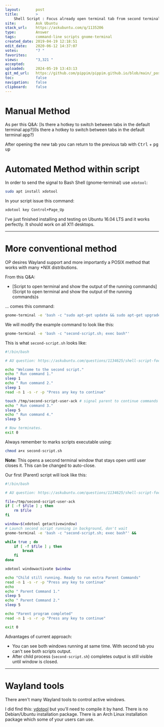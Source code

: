 ```yaml
---
layout:       post
title:        >
    Shell Script : Focus already open terminal tab from second terminal tab
site:         Ask Ubuntu
stack_url:    https://askubuntu.com/q/1135206
type:         Answer
tags:         command-line scripts gnome-terminal
created_date: 2019-04-19 12:18:51
edit_date:    2020-06-12 14:37:07
votes:        "7 "
favorites:    
views:        "3,321 "
accepted:     
uploaded:     2024-05-19 13:43:13
git_md_url:   https://github.com/pippim/pippim.github.io/blob/main/_posts/2019/2019-04-19-Shell-Script-_-Focus-already-open-terminal-tab-from-second-terminal-tab.md
toc:          false
navigation:   false
clipboard:    false
---
```


# Manual Method



As per this Q&A: [Is there a hotkey to switch between tabs in the default terminal app?](Is there a hotkey to switch between tabs in the default terminal app?)

After opening the new tab you can return to the previous tab with <kbd>Ctrl</kbd> + <kbd>pg up</kbd>

# Automated Method within script

In order to send the signal to Bash Shell (gnome-terminal) use 
`xdotool`:

``` bash
sudo apt install xdotool
```

In your script issue this command:

``` bash
xdotool key Control+Page_Up
```

I've just finished installing and testing on Ubuntu 16.04 LTS and it works perfectly. It should work on all X11 desktops.


----------


# More conventional method

OP desires Wayland support and more importantly a POSIX method that works with many *NIX distributions.

From this Q&A:

- [Script to open terminal and show the output of the running commands](Script to open terminal and show the output of the running commands)s 

... comes this command:

``` bash
gnome-terminal -e 'bash -c "sudo apt-get update && sudo apt-get upgrade && sudo apt-get dist-upgrade; exec bash"'
```

We will modify the example command to look like this:

``` bash
gnome-terminal -e 'bash -c "second-script.sh; exec bash"'
```

This is what `second-script.sh` looks like:

``` bash
#!/bin/bash

# AU question: https://askubuntu.com/questions/1134625/shell-script-focus-already-open-terminal-tab-from-second-terminal-tab/1135206#1135209

echo "Welcome to the second script."
echo " Run command 1."
sleep 1
echo " Run command 2."
sleep 1
read -n 1 -s -r -p "Press any key to continue"

touch /tmp/second-script-user-ack # signal parent to continue commands there
echo " Run command 3."
sleep 5
echo " Run command 4."
sleep 5

# Now terminates.
exit 0
```

Always remember to marks scripts executable using:

``` bash
chmod a+x second-script.sh
```

**Note:** This opens a second terminal window that stays open until user closes it. This can be changed to auto-close.

Our first (Parent) script will look like this:

``` bash
#!/bin/bash

# AU question: https://askubuntu.com/questions/1134625/shell-script-focus-already-open-terminal-tab-from-second-terminal-tab/1135206#1135209

file=/tmp/second-script-user-ack
if [ -f $file ] ; then
    rm $file
fi

window=$(xdotool getactivewindow)
# Launch second script running in background, don't wait
gnome-terminal -e 'bash -c "second-script.sh; exec bash"' &&

while true ; do
    if [ -f $file ] ; then
        break
    fi
done

xdotool windowactivate $window

echo "Child still running. Ready to run extra Parent Commands"
read -n 1 -s -r -p "Press any key to continue"
echo
echo " Parent Command 1."
sleep 5
echo " Parent Command 2."
sleep 5

echo "Parent program completed"
read -n 1 -s -r -p "Press any key to continue"

exit 0
```

Advantages of current approach:

- You can see both windows running at same time. With second tab you can't see both scripts output.
- After child process (`second-script.sh`) completes output is still visible until window is closed.


----------

# Wayland tools

There aren't many Wayland tools to control active windows.

I did find this: [ydotool][1] but you'll need to compile it by hand. There is no Debian/Ubuntu installation package. There is an Arch Linux installation package which some of your users can use.


  [1]: https://github.com/ReimuNotMoe/ydotool
